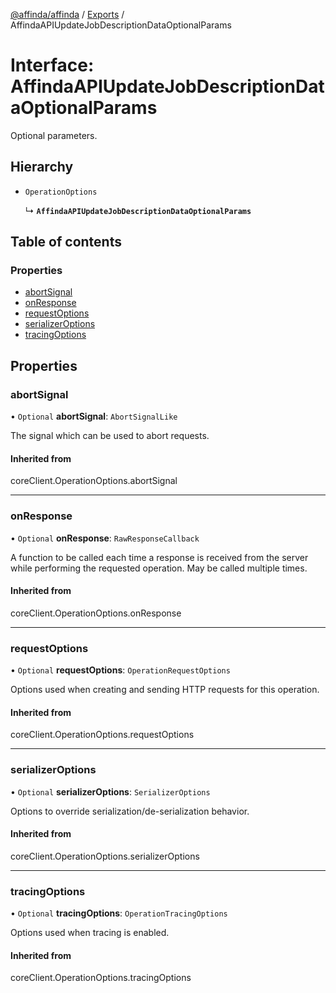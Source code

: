 [@affinda/affinda](../README.md) / [Exports](../modules.md) / AffindaAPIUpdateJobDescriptionDataOptionalParams

# Interface: AffindaAPIUpdateJobDescriptionDataOptionalParams

Optional parameters.

## Hierarchy

- `OperationOptions`

  ↳ **`AffindaAPIUpdateJobDescriptionDataOptionalParams`**

## Table of contents

### Properties

- [abortSignal](AffindaAPIUpdateJobDescriptionDataOptionalParams.md#abortsignal)
- [onResponse](AffindaAPIUpdateJobDescriptionDataOptionalParams.md#onresponse)
- [requestOptions](AffindaAPIUpdateJobDescriptionDataOptionalParams.md#requestoptions)
- [serializerOptions](AffindaAPIUpdateJobDescriptionDataOptionalParams.md#serializeroptions)
- [tracingOptions](AffindaAPIUpdateJobDescriptionDataOptionalParams.md#tracingoptions)

## Properties

### abortSignal

• `Optional` **abortSignal**: `AbortSignalLike`

The signal which can be used to abort requests.

#### Inherited from

coreClient.OperationOptions.abortSignal

___

### onResponse

• `Optional` **onResponse**: `RawResponseCallback`

A function to be called each time a response is received from the server
while performing the requested operation.
May be called multiple times.

#### Inherited from

coreClient.OperationOptions.onResponse

___

### requestOptions

• `Optional` **requestOptions**: `OperationRequestOptions`

Options used when creating and sending HTTP requests for this operation.

#### Inherited from

coreClient.OperationOptions.requestOptions

___

### serializerOptions

• `Optional` **serializerOptions**: `SerializerOptions`

Options to override serialization/de-serialization behavior.

#### Inherited from

coreClient.OperationOptions.serializerOptions

___

### tracingOptions

• `Optional` **tracingOptions**: `OperationTracingOptions`

Options used when tracing is enabled.

#### Inherited from

coreClient.OperationOptions.tracingOptions
